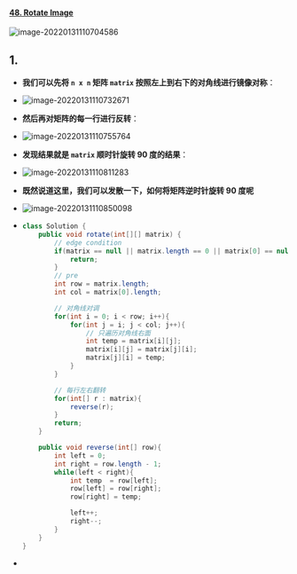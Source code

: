 #### [48. Rotate Image](https://leetcode-cn.com/problems/rotate-image/)

![image-20220131110704586](https://raw.githubusercontent.com/TWDH/Leetcode-From-Zero/pictures/img/image-20220131110704586.png)

## 1. 

- **我们可以先将 `n x n` 矩阵 `matrix` 按照左上到右下的对角线进行镜像对称**：

- ![image-20220131110732671](https://raw.githubusercontent.com/TWDH/Leetcode-From-Zero/pictures/img/image-20220131110732671.png)

- **然后再对矩阵的每一行进行反转**：

- ![image-20220131110755764](https://raw.githubusercontent.com/TWDH/Leetcode-From-Zero/pictures/img/image-20220131110755764.png)

- **发现结果就是 `matrix` 顺时针旋转 90 度的结果**：

- ![image-20220131110811283](https://raw.githubusercontent.com/TWDH/Leetcode-From-Zero/pictures/img/image-20220131110811283.png)

- **既然说道这里，我们可以发散一下，如何将矩阵逆时针旋转 90 度呢**

- ![image-20220131110850098](https://raw.githubusercontent.com/TWDH/Leetcode-From-Zero/pictures/img/image-20220131110850098.png)

- ```java
  class Solution {
      public void rotate(int[][] matrix) {
          // edge condition
          if(matrix == null || matrix.length == 0 || matrix[0] == null || matrix[0].length == 0){
              return;
          }
          // pre
          int row = matrix.length;
          int col = matrix[0].length;
  
          // 对角线对调
          for(int i = 0; i < row; i++){
              for(int j = i; j < col; j++){
                  // 只遍历对角线右面
                  int temp = matrix[i][j];
                  matrix[i][j] = matrix[j][i];
                  matrix[j][i] = temp;
              }
          }
  
          // 每行左右翻转
          for(int[] r : matrix){
              reverse(r);
          }
          return;
      }
  
      public void reverse(int[] row){
          int left = 0;
          int right = row.length - 1;
          while(left < right){
              int temp  = row[left];
              row[left] = row[right];
              row[right] = temp;
  
              left++;
              right--;
          }
      }
  }
  ```

- 